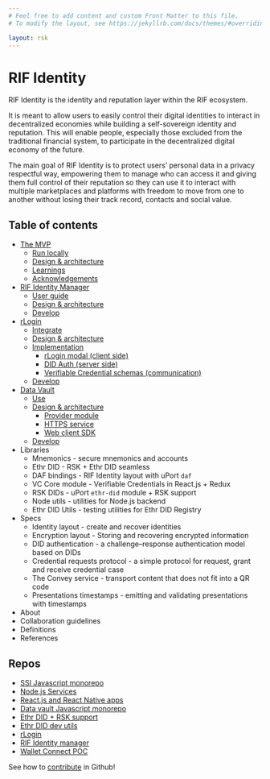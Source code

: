 ```yaml
---
# Feel free to add content and custom Front Matter to this file.
# To modify the layout, see https://jekyllrb.com/docs/themes/#overriding-theme-defaults

layout: rsk
---
```


# RIF Identity

RIF Identity is the identity and reputation layer within the RIF ecosystem.

It is meant to allow users to easily control their digital identities to interact in decentralized economies while building a self-sovereign identity and reputation. This will enable people, especially those excluded from the traditional financial system, to participate in the decentralized digital economy of the future.

The main goal of RIF Identity is to protect users’ personal data in a privacy respectful way, empowering them to manage who can access it and giving them full control of their reputation so they can use it to interact with multiple marketplaces and platforms with freedom to move from one to another without losing their track record, contacts and social value.

## Table of contents

- [The MVP](mvp)
  - [Run locally](mvp/run)
  - [Design & architecture](mvp/architecture)
  - [Learnings](mvp/learnings)
  - [Acknowledgements](mvp/acknowledgements)
- [RIF Identity Manager](manager)
  - [User guide](manager/user-guide)
  - [Design & architecture](manager/architecture)
  - [Develop](develop)
- [rLogin](rlogin)
  - [Integrate](rlogin/integrate)
  - [Design & architecture](rlogin/architecture)
  - [Implementation](rlogin/implementation)
    - [rLogin modal (client side)](rlogin/implementation/modal)
    - [DID Auth (server side)](rlogin/implementation/did-auth)
    - [Verifiable Credential schemas (communication)](rlogin/implementation/vc-json-schemas)
  - [Develop](rlogin/develop)
- [Data Vault](data-vault)
  - [Use](data-vault/use)
  - [Design & architecture](data-vault/architecture)
    - [Provider module](data-vault/cpinner/cpinner-provider)
    - [HTTPS service](data-vault/cpinner/cpinner-service)
    - [Web client SDK](data-vault/cpinner/cpinner-client)
  - [Develop](data-vault/develop)
- Libraries
  - Mnemonics - secure mnemonics and accounts
  - Ethr DID - RSK + Ethr DID seamless
  - DAF bindings - RIF Identity layout with uPort `daf`
  - VC Core module - Verifiable Credentials in React.js + Redux
  - RSK DIDs - uPort `ethr-did` module + RSK support
  - Node utils - utilities for Node.js backend
  - Ethr DID Utils - testing utilities for Ethr DID Registry
- Specs
  - Identity layout - create and recover identities
  - Encryption layout - Storing and recovering encrypted information
  - DID authentication - a challenge–response authentication model based on DIDs
  - Credential requests protocol - a simple protocol for request, grant and receive credential case
  - The Convey service - transport content that does not fit into a QR code
  - Presentations timestamps - emitting and validating presentations with timestamps
- About
- Collaboration guidelines
- Definitions
- References

## Repos

- [SSI Javascript monorepo](https://github.com/rsksmart/rif-identity.js)
- [Node.js Services](https://github.com/rsksmart/rif-identity-services)
- [React.js and React Native apps](https://github.com/rsksmart/rif-identity-ui)
- [Data vault Javascript monorepo](https://github.com/rsksmart/rif-data-vault)
- [Ethr DID + RSK support](https://github.com/rsksmart/ethr-did)
- [Ethr DID dev utils](https://github.com/rsksmart/ethr-did-utils)
- [rLogin](https://github.com/rsksmart/rLogin)
- [RIF Identity manager](https://github.com/rsksmart/rif-identity-manager)
- [Wallet Connect POC](https://github.com/rsksmart/RSKWalletConnect)

See how to [contribute](/rif/identity/contribute) in Github!

<!--

MISSING DOCS:
Architecture
Issuer service
Verifier app
Import READMEs:
- [Mnemonic module](./ssi/libraries/mnemonics)
- [RSK Ethr DID](./ssi/libraries/ethr-did)
- [uPort DAF bindings](./ssi/libraries/daf)
- [RIF Identity Core](./ssi/libraries/core)
- [Express DID Auth](./ssi/libraries/express-did-auth)
- [Node Utils](./ssi/libraries/node-utils)

-->
